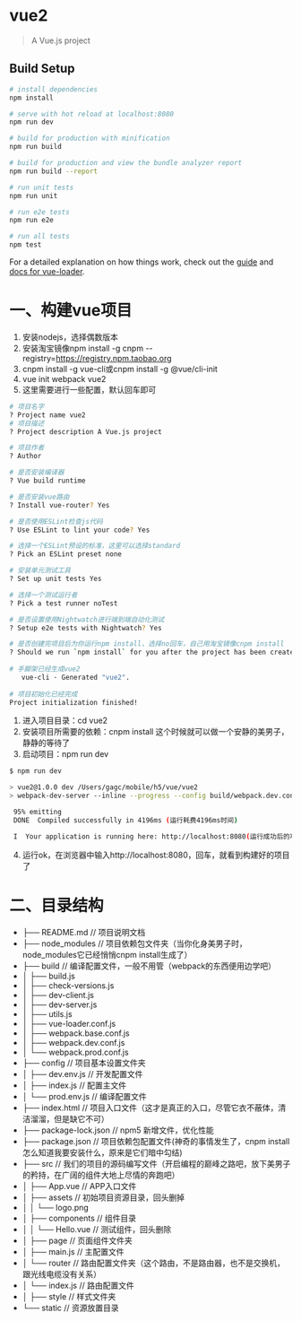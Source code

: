 # vue2

> A Vue.js project

## Build Setup

``` bash
# install dependencies
npm install

# serve with hot reload at localhost:8080
npm run dev

# build for production with minification
npm run build

# build for production and view the bundle analyzer report
npm run build --report

# run unit tests
npm run unit

# run e2e tests
npm run e2e

# run all tests
npm test
```

For a detailed explanation on how things work, check out the [guide](http://vuejs-templates.github.io/webpack/) and [docs for vue-loader](http://vuejs.github.io/vue-loader).

# 一、构建vue项目
1. 安装nodejs，选择偶数版本
2. 安装淘宝镜像npm install -g cnpm --registry=https://registry.npm.taobao.org
3. cnpm install -g vue-cli或cnpm install -g @vue/cli-init
4. vue init webpack vue2
5. 这里需要进行一些配置，默认回车即可
``` bash
# 项目名字
? Project name vue2  
# 项目描述
? Project description A Vue.js project  

# 项目作者
? Author    

# 是否安装编译器
? Vue build runtime 

# 是否安装vue路由
? Install vue-router? Yes 

# 是否使用ESLint检查js代码
? Use ESLint to lint your code? Yes 

# 选择一个ESLint预设的标准，这里可以选择standard
? Pick an ESLint preset none   

# 安装单元测试工具
? Set up unit tests Yes 

# 选择一个测试运行者
? Pick a test runner noTest 

# 是否设置使用Nightwatch进行端到端自动化测试
? Setup e2e tests with Nightwatch? Yes 

# 是否创建完项目后为你运行npm install，选择no回车，自己用淘宝镜像cnpm install
? Should we run `npm install` for you after the project has been created? (recommended) no 
​
# 手脚架已经生成vue2
   vue-cli · Generated "vue2".    
​
# 项目初始化已经完成
Project initialization finished!
```

1. 进入项目目录：cd vue2
2. 安装项目所需要的依赖：cnpm install 这个时候就可以做一个安静的美男子，静静的等待了
3. 启动项目：npm run dev

``` bash
$ npm run dev

> vue2@1.0.0 dev /Users/gagc/mobile/h5/vue/vue2
> webpack-dev-server --inline --progress --config build/webpack.dev.conf.js

 95% emitting                                                                 b      
 DONE  Compiled successfully in 4196ms (运行耗费4196ms时间)                                 17:07:26

 I  Your application is running here: http://localhost:8080(运行成功后的项目请求地址)
```
 
4. 运行ok，在浏览器中输入http://localhost:8080，回车，就看到构建好的项目了

# 二、目录结构
* ├── README.md                       // 项目说明文档
* ├── node_modules                    // 项目依赖包文件夹（当你化身美男子时，node_modules它已经悄悄cnpm install生成了）
* ├── build                           // 编译配置文件，一般不用管（webpack的东西便用边学吧）
* │   ├── build.js
* │   ├── check-versions.js
* │   ├── dev-client.js
* │   ├── dev-server.js
* │   ├── utils.js
* │   ├── vue-loader.conf.js
* │   ├── webpack.base.conf.js
* │   ├── webpack.dev.conf.js
* │   └── webpack.prod.conf.js
* ├── config                          // 项目基本设置文件夹
* │   ├── dev.env.js              // 开发配置文件
* │   ├── index.js                    // 配置主文件
* │   └── prod.env.js             // 编译配置文件
* ├── index.html                      // 项目入口文件（这才是真正的入口，尽管它衣不蔽体，清洁溜溜，但是缺它不可）
* ├── package-lock.json           // npm5 新增文件，优化性能
* ├── package.json                    // 项目依赖包配置文件(神奇的事情发生了，cnpm install怎么知道我要安装什么，原来是它们暗中勾结)
* ├── src                             // 我们的项目的源码编写文件（开启编程的巅峰之路吧，放下美男子的矜持，在广阔的组件大地上尽情的奔跑吧）
* │   ├── App.vue                 // APP入口文件
* │   ├── assets                      // 初始项目资源目录，回头删掉
* │   │   └── logo.png
* │   ├── components              // 组件目录
* │   │   └── Hello.vue           // 测试组件，回头删除
* │   ├── page                    // 页面组件文件夹
* │   ├── main.js                 // 主配置文件
* │   └── router                      // 路由配置文件夹（这个路由，不是路由器，也不是交换机，跟光线电缆没有关系）
* │       └── index.js            // 路由配置文件
* │   ├── style                   // 样式文件夹
* └── static                          // 资源放置目录